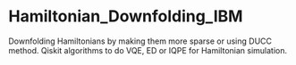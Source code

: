 # Hamiltonian_Downfolding_IBM
Downfolding Hamiltonians by making them more sparse or using DUCC method. Qiskit algorithms to do VQE, ED or IQPE for Hamiltonian simulation.
